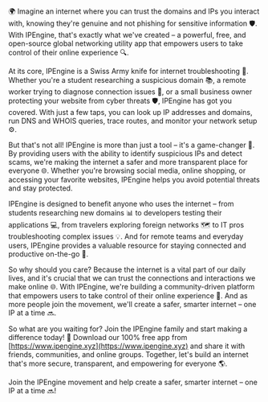 🌍️ Imagine an internet where you can trust the domains and IPs you interact with, knowing they're genuine and not phishing for sensitive information 🛡️. With IPEngine, that's exactly what we've created – a powerful, free, and open-source global networking utility app that empowers users to take control of their online experience 🔍.

At its core, IPEngine is a Swiss Army knife for internet troubleshooting 💪. Whether you're a student researching a suspicious domain 📚, a remote worker trying to diagnose connection issues 🏢, or a small business owner protecting your website from cyber threats 🛡️, IPEngine has got you covered. With just a few taps, you can look up IP addresses and domains, run DNS and WHOIS queries, trace routes, and monitor your network setup ⚙️.

But that's not all! IPEngine is more than just a tool – it's a game-changer 🚀. By providing users with the ability to identify suspicious IPs and detect scams, we're making the internet a safer and more transparent place for everyone 🌐. Whether you're browsing social media, online shopping, or accessing your favorite websites, IPEngine helps you avoid potential threats and stay protected.

IPEngine is designed to benefit anyone who uses the internet – from students researching new domains 📊 to developers testing their applications 💻, from travelers exploring foreign networks 🗺️ to IT pros troubleshooting complex issues 💡. And for remote teams and everyday users, IPEngine provides a valuable resource for staying connected and productive on-the-go 📱.

So why should you care? Because the internet is a vital part of our daily lives, and it's crucial that we can trust the connections and interactions we make online 🌐. With IPEngine, we're building a community-driven platform that empowers users to take control of their online experience 💪. And as more people join the movement, we'll create a safer, smarter internet – one IP at a time 🔜.

So what are you waiting for? Join the IPEngine family and start making a difference today! 🌟️ Download our 100% free app from [https://www.ipengine.xyz](https://www.ipengine.xyz) and share it with friends, communities, and online groups. Together, let's build an internet that's more secure, transparent, and empowering for everyone 🌎.

Join the IPEngine movement and help create a safer, smarter internet – one IP at a time 🔜!